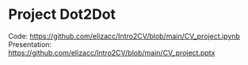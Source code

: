 # Project Dot2Dot

Code: https://github.com/elizacc/Intro2CV/blob/main/CV_project.ipynb
Presentation: https://github.com/elizacc/Intro2CV/blob/main/CV_project.pptx
